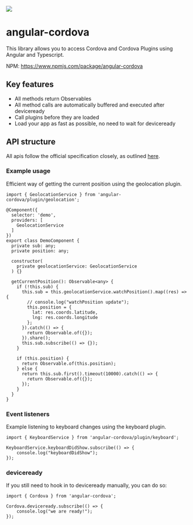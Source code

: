 ![](https://travis-ci.org/arnesson/angular-cordova.svg?branch=master)

# angular-cordova
This library allows you to access Cordova and Cordova Plugins using Angular and Typescript.

NPM: https://www.npmjs.com/package/angular-cordova

## Key features
* All methods return Observables
* All method calls are automatically buffered and executed after deviceready
* Call plugins before they are loaded
* Load your app as fast as possible, no need to wait for deviceready

## API structure
All apis follow the official specification closely, as outlined [here](https://cordova.apache.org/docs/en/latest/#plugin-apis). 

### Example usage

Efficient way of getting the current position using the geolocation plugin.

```
import { GeolocationService } from 'angular-cordova/plugin/geolocation';

@Component({
  selector: 'demo',
  providers: [
    GeolocationService
  ]
})
export class DemoComponent {
  private sub: any;
  private position: any;
  
  constructor(
    private geolocationService: GeolocationService
  ) {}

  getCurrentPosition(): Observable<any> {
    if (!this.sub) {
      this.sub = this.geolocationService.watchPosition().map((res) => {
        // console.log("watchPosition update");
        this.position = {
          lat: res.coords.latitude,
          lng: res.coords.longitude
        };
      }).catch(() => {
        return Observable.of({});
      }).share();
      this.sub.subscribe(() => {});
    }

    if (this.position) {
      return Observable.of(this.position);
    } else {
      return this.sub.first().timeout(10000).catch(() => {
        return Observable.of({});
      });
    }
  }
}
```

### Event listeners

Example listening to keyboard changes using the keyboard plugin.

```
import { KeyboardService } from 'angular-cordova/plugin/keyboard';

KeyboardService.keyboardDidShow.subscribe(() => {
    console.log("keyboardDidShow");
});
```

### deviceready

If you still need to hook in to deviceready manually, you can do so:

```
import { Cordova } from 'angular-cordova';

Cordova.deviceready.subscribe(() => {
    console.log("we are ready!");
});
```
